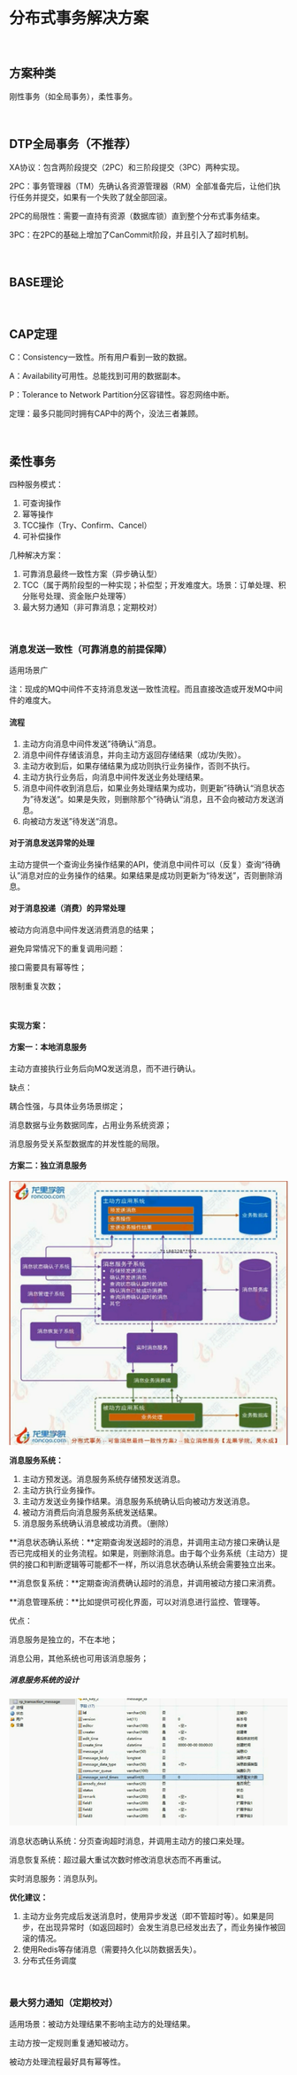 # 分布式事务解决方案

​    

## 方案种类

刚性事务（如全局事务），柔性事务。

​    

## DTP全局事务（不推荐）

XA协议：包含两阶段提交（2PC）和三阶段提交（3PC）两种实现。

2PC：事务管理器（TM）先确认各资源管理器（RM）全部准备完后，让他们执行任务并提交，如果有一个失败了就全部回滚。

2PC的局限性：需要一直持有资源（数据库锁）直到整个分布式事务结束。

3PC：在2PC的基础上增加了CanCommit阶段，并且引入了超时机制。

​    

## BASE理论

​    

## CAP定理

C：Consistency一致性。所有用户看到一致的数据。

A：Availability可用性。总能找到可用的数据副本。

P：Tolerance to Network Partition分区容错性。容忍网络中断。

定理：最多只能同时拥有CAP中的两个，没法三者兼顾。

​    

## 柔性事务

四种服务模式：

1. 可查询操作
2. 幂等操作
3. TCC操作（Try、Confirm、Cancel）
4. 可补偿操作

几种解决方案：

1. 可靠消息最终一致性方案（异步确认型）
2. TCC（属于两阶段型的一种实现；补偿型；开发难度大。场景：订单处理、积分账号处理、资金账户处理等）
3. 最大努力通知（非可靠消息；定期校对）

​    

### 消息发送一致性（可靠消息的前提保障）

适用场景广

注：现成的MQ中间件不支持消息发送一致性流程。而且直接改造或开发MQ中间件的难度大。

#### 流程

1. 主动方向消息中间件发送”待确认“消息。
2. 消息中间件存储该消息，并向主动方返回存储结果（成功/失败）。
3. 主动方收到后，如果存储结果为成功则执行业务操作，否则不执行。
4. 主动方执行业务后，向消息中间件发送业务处理结果。
5. 消息中间件收到消息后，如果业务处理结果为成功，则更新”待确认“消息状态为”待发送“。如果是失败，则删除那个”待确认“消息，且不会向被动方发送消息。
6. 向被动方发送”待发送“消息。

#### 对于消息发送异常的处理

主动方提供一个查询业务操作结果的API，使消息中间件可以（反复）查询“待确认”消息对应的业务操作的结果。如果结果是成功则更新为“待发送”，否则删除消息。

#### 对于消息投递（消费）的异常处理

被动方向消息中间件发送消费消息的结果；

避免异常情况下的重复调用问题：

接口需要具有幂等性；

限制重复次数；

​    

#### 实现方案：

#### 方案一：本地消息服务

主动方直接执行业务后向MQ发送消息，而不进行确认。

缺点：

耦合性强，与具体业务场景绑定；

消息数据与业务数据同库，占用业务系统资源；

消息服务受关系型数据库的并发性能的局限。

#### 方案二：独立消息服务

![布式事务-独立消息服](../img/分布式事务-独立消息服务.png)

**消息服务系统：**

1. 主动方预发送。消息服务系统存储预发送消息。
2. 主动方执行业务操作。
3. 主动方发送业务操作结果。消息服务系统确认后向被动方发送消息。
4. 被动方消费后向消息服务系统发送结果。
5. 消息服务系统确认消息被成功消费。（删除）

**消息状态确认系统：**定期查询发送超时的消息，并调用主动方接口来确认是否已完成相关的业务流程。如果是，则删除消息。由于每个业务系统（主动方）提供的接口和判断逻辑等可能都不一样，所以消息状态确认系统会需要独立出来。

**消息恢复系统：**定期查询消费确认超时的消息，并调用被动方接口来消费。

**消息管理系统：**比如提供可视化界面，可以对消息进行监控、管理等。

优点：

消息服务是独立的，不在本地；

消息公用，其他系统也可用该消息服务；

##### 消息服务系统的设计

![布式事务-消息数据库设](../img/分布式事务-消息数据库设计.png)

消息状态确认系统：分页查询超时消息，并调用主动方的接口来处理。

消息恢复系统：超过最大重试次数时修改消息状态而不再重试。

实时消息服务：消息队列。

**优化建议：**

1. 主动方业务完成后发送消息时，使用异步发送（即不管超时等）。如果是同步，在出现异常时（如返回超时）会发生消息已经发出去了，而业务操作被回滚的情况。
2. 使用Redis等存储消息（需要持久化以防数据丢失）。
3. 分布式任务调度


​    

### 最大努力通知（定期校对）

适用场景：被动方处理结果不影响主动方的处理结果。

主动方按一定规则重复通知被动方。

被动方处理流程最好具有幂等性。